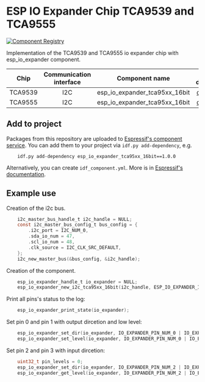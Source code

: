 # ESP IO Expander Chip TCA9539 and TCA9555

[![Component Registry](https://components.espressif.com/components/espressif/esp_io_expander_tca95xx_16bit/badge.svg)](https://components.espressif.com/components/espressif/esp_io_expander_tca95xx_16bit)

Implementation of the TCA9539 and TCA9555 io expander chip with esp_io_expander component.

| Chip             | Communication interface | Component name                | Link to datasheet |
| :--------------: | :---------------------: | :---------------------------: | :---------------: |
| TCA9539          | I2C                     | esp_io_expander_tca95xx_16bit | [datasheet](https://www.ti.com/lit/gpn/tca9539) |
| TCA9555          | I2C                     | esp_io_expander_tca95xx_16bit | [datasheet](https://www.ti.com/lit/gpn/tca9555) |

## Add to project

Packages from this repository are uploaded to [Espressif's component service](https://components.espressif.com/).
You can add them to your project via `idf.py add-dependency`, e.g.
```
    idf.py add-dependency esp_io_expander_tca95xx_16bit==1.0.0
```

Alternatively, you can create `idf_component.yml`. More is in [Espressif's documentation](https://docs.espressif.com/projects/esp-idf/en/latest/esp32/api-guides/tools/idf-component-manager.html).

## Example use

Creation of the i2c bus.

```c
    i2c_master_bus_handle_t i2c_handle = NULL;
    const i2c_master_bus_config_t bus_config = {
        .i2c_port = I2C_NUM_0,
        .sda_io_num = 47,
        .scl_io_num = 48,
        .clk_source = I2C_CLK_SRC_DEFAULT,
    };
    i2c_new_master_bus(&bus_config, &i2c_handle);
```

Creation of the component.

```c
    esp_io_expander_handle_t io_expander = NULL;
    esp_io_expander_new_i2c_tca95xx_16bit(i2c_handle, ESP_IO_EXPANDER_I2C_TCA9539_ADDRESS_00, &io_expander);
```

Print all pins's status to the log:

```c
    esp_io_expander_print_state(io_expander);
```

Set pin 0 and pin 1 with output dircetion and low level:

```c
    esp_io_expander_set_dir(io_expander, IO_EXPANDER_PIN_NUM_0 | IO_EXPANDER_PIN_NUM_1, IO_EXPANDER_OUTPUT);
    esp_io_expander_set_level(io_expander, IO_EXPANDER_PIN_NUM_0 | IO_EXPANDER_PIN_NUM_1, 0);
```

Set pin 2 and pin 3 with input dircetion:

```c
    uint32_t pin_levels = 0;
    esp_io_expander_set_dir(io_expander, IO_EXPANDER_PIN_NUM_2 | IO_EXPANDER_PIN_NUM_3, IO_EXPANDER_INPUT);
    esp_io_expander_get_level(io_expander, IO_EXPANDER_PIN_NUM_2 | IO_EXPANDER_PIN_NUM_3, &pin_levels);
```
